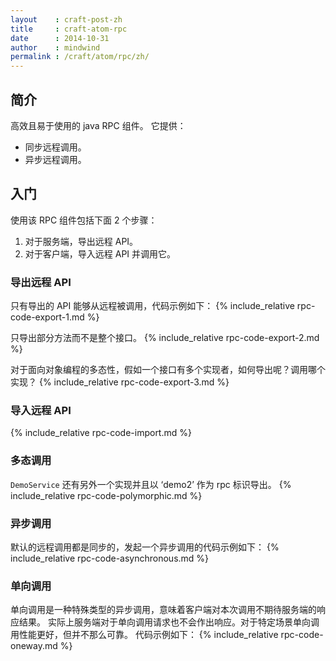```yaml
---
layout    : craft-post-zh
title     : craft-atom-rpc
date      : 2014-10-31
author    : mindwind
permalink : /craft/atom/rpc/zh/
---
```



## 简介
高效且易于使用的 java RPC 组件。 它提供：

  * 同步远程调用。
  * 异步远程调用。


## 入门
使用该 RPC 组件包括下面 2 个步骤：

  1. 对于服务端，导出远程 API。
  2. 对于客户端，导入远程 API 并调用它。


### 导出远程 API
只有导出的 API 能够从远程被调用，代码示例如下：
{% include_relative rpc-code-export-1.md %}

只导出部分方法而不是整个接口。
{% include_relative rpc-code-export-2.md %}

对于面向对象编程的多态性，假如一个接口有多个实现者，如何导出呢？调用哪个实现？
{% include_relative rpc-code-export-3.md %}


### 导入远程 API
{% include_relative rpc-code-import.md %}


### 多态调用
`DemoService` 还有另外一个实现并且以 ‘demo2’ 作为 rpc 标识导出。
{% include_relative rpc-code-polymorphic.md %}


### 异步调用
默认的远程调用都是同步的，发起一个异步调用的代码示例如下：
{% include_relative rpc-code-asynchronous.md %}


### 单向调用
单向调用是一种特殊类型的异步调用，意味着客户端对本次调用不期待服务端的响应结果。
实际上服务端对于单向调用请求也不会作出响应。对于特定场景单向调用性能更好，但并不那么可靠。
代码示例如下：
{% include_relative rpc-code-oneway.md %}
